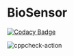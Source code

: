 # BioSensor

[![Codacy Badge](https://api.codacy.com/project/badge/Grade/28afcaff49a54e43aec44bccc7f8acc6)](https://app.codacy.com/manual/99002675/BioSensor?utm_source=github.com&utm_medium=referral&utm_content=99002675/BioSensor&utm_campaign=Badge_Grade_Dashboard)

![cppcheck-action](https://github.com/99002675/BioSensor/workflows/cppcheck-action/badge.svg)

